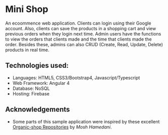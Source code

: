 # Mini Shop

An ecoommence web application. Clients can login using their Google account. Also, clients can save the products in a shopping cart and view previous orders when they login next time. Admin users have the functions to view the orders that clients made and the time that clients made the order. Besides these, admins can also CRUD (Create, Read, Update, Delete) products in real time.



## Technologies used:

- Languages: HTML5, CSS3/Bootstrap4, Javascript/Typescript
- Web Framework: Angular 4
- Database: NoSQL
- Hosting: Firebase



## Acknowledgements

* Some parts of this sample application were inspired by these excellent
  [Organic-shop Repositories](https://github.com/mosh-hamedani/organic-shop) by *Mosh Hamedani*.

